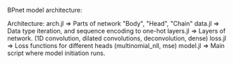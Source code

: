 

BPnet model architecture:

Architecture:
  arch.jl => Parts of network "Body", "Head", "Chain"
  data.jl => Data type iteration, and sequence encoding to one-hot
  layers.jl => Layers of network.
    (1D convolution, dilated convolutions, deconvolution, dense)
  loss.jl => Loss functions for different heads (multinomial_nll, mse)
  model.jl => Main script where model initiation runs. 
